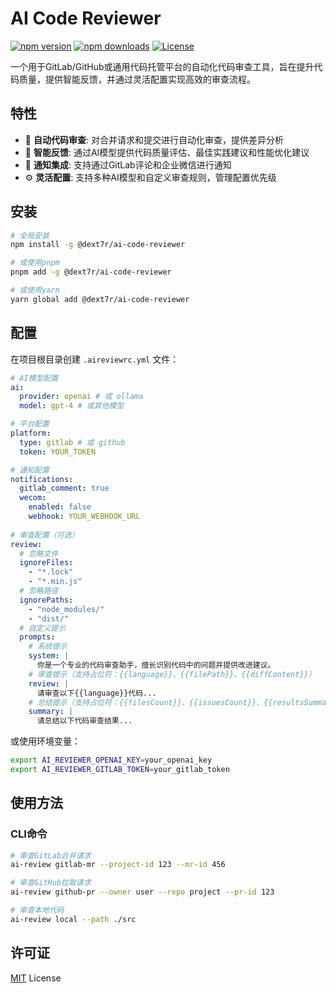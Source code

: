# AI Code Reviewer

[![npm version][npm-version-src]][npm-version-href]
[![npm downloads][npm-downloads-src]][npm-downloads-href]
[![License][license-src]][license-href]

一个用于GitLab/GitHub或通用代码托管平台的自动化代码审查工具，旨在提升代码质量，提供智能反馈，并通过灵活配置实现高效的审查流程。

## 特性

- 🤖 **自动代码审查**: 对合并请求和提交进行自动化审查，提供差异分析
- 🧠 **智能反馈**: 通过AI模型提供代码质量评估、最佳实践建议和性能优化建议
- 🔔 **通知集成**: 支持通过GitLab评论和企业微信进行通知
- ⚙️ **灵活配置**: 支持多种AI模型和自定义审查规则，管理配置优先级

## 安装

```bash
# 全局安装
npm install -g @dext7r/ai-code-reviewer

# 或使用pnpm
pnpm add -g @dext7r/ai-code-reviewer

# 或使用yarn
yarn global add @dext7r/ai-code-reviewer
```

## 配置

在项目根目录创建 `.aireviewrc.yml` 文件：

```yaml
# AI模型配置
ai:
  provider: openai # 或 ollama
  model: gpt-4 # 或其他模型

# 平台配置
platform:
  type: gitlab # 或 github
  token: YOUR_TOKEN

# 通知配置
notifications:
  gitlab_comment: true
  wecom:
    enabled: false
    webhook: YOUR_WEBHOOK_URL
    
# 审查配置（可选）
review:
  # 忽略文件
  ignoreFiles:
    - "*.lock"
    - "*.min.js"
  # 忽略路径
  ignorePaths:
    - "node_modules/"
    - "dist/"
  # 自定义提示
  prompts:
    # 系统提示
    system: |
      你是一个专业的代码审查助手，擅长识别代码中的问题并提供改进建议。
    # 审查提示（支持占位符：{{language}}、{{filePath}}、{{diffContent}}）
    review: |
      请审查以下{{language}}代码...
    # 总结提示（支持占位符：{{filesCount}}、{{issuesCount}}、{{resultsSummary}}）
    summary: |
      请总结以下代码审查结果...
```

或使用环境变量：

```bash
export AI_REVIEWER_OPENAI_KEY=your_openai_key
export AI_REVIEWER_GITLAB_TOKEN=your_gitlab_token
```

## 使用方法

### CLI命令

```bash
# 审查GitLab合并请求
ai-review gitlab-mr --project-id 123 --mr-id 456

# 审查GitHub拉取请求
ai-review github-pr --owner user --repo project --pr-id 123

# 审查本地代码
ai-review local --path ./src
```

## 许可证

[MIT](./LICENSE) License

<!-- Badges -->
[npm-version-src]: https://img.shields.io/npm/v/@dext7r/ai-code-reviewer?style=flat&colorA=080f12&colorB=1fa669
[npm-version-href]: https://npmjs.com/package/@dext7r/ai-code-reviewer
[npm-downloads-src]: https://img.shields.io/npm/dm/@dext7r/ai-code-reviewer?style=flat&colorA=080f12&colorB=1fa669
[npm-downloads-href]: https://npmjs.com/package/@dext7r/ai-code-reviewer
[license-src]: https://img.shields.io/github/license/h7ml/ai-code-reviewer.svg?style=flat&colorA=080f12&colorB=1fa669
[license-href]: https://github.com/h7ml/ai-code-reviewer/blob/main/LICENSE

